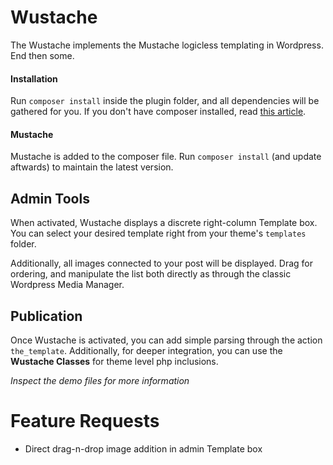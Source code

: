 # Wustache
The Wustache implements the Mustache logicless templating in Wordpress. End then some.

#### Installation
Run ``composer install`` inside the plugin folder, and all dependencies will be gathered for you.
If you don't have composer installed, read [this article](http://blog.cloudoki.com/set-up-your-local-battleground/).

#### Mustache
Mustache is added to the composer file. Run ``composer install`` (and update aftwards) to maintain the latest version.

## Admin Tools
When activated, Wustache displays a discrete right-column Template box. 
You can select your desired template right from your theme's ``templates`` folder.

Additionally, all images connected to your post will be displayed. Drag for ordering, and manipulate the list both directly as through the classic Wordpress Media Manager.

## Publication
Once Wustache is activated, you can add simple parsing through the action ``the_template``.
Additionally, for deeper integration, you can use the **Wustache Classes** for theme level php inclusions.

*Inspect the demo files for more information*

# Feature Requests
-	Direct drag-n-drop image addition in admin Template box